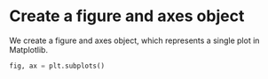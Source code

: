 # Create a figure and axes object

We create a figure and axes object, which represents a single plot in Matplotlib.

```python
fig, ax = plt.subplots()
```

